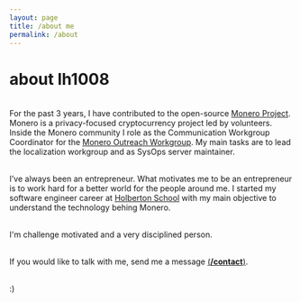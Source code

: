 ```yaml
---
layout: page
title: /about me
permalink: /about
---
```


# about lh1008

<br>For the past 3 years, I have contributed to the open-source <a href="https://web.getmonero.org/" target="_blank">Monero Project</a>. Monero is a privacy-focused cryptocurrency project led by volunteers. Inside the Monero community I role as the Communication Workgroup Coordinator for the <a href="https://www.monerooutreach.org/" target="_blank">Monero Outreach Workgroup</a>. My main tasks are to lead the localization workgroup and as SysOps server maintainer.

<br>I’ve always been an entrepreneur. What motivates me to be an entrepreneur is to work hard for a better world for the people around me. I started my software engineer career at <a href="https://www.holbertonschool.com/" target="_blank">Holberton School</a> with my main objective to understand the technology behing Monero.

<br>I'm challenge motivated and a very disciplined person.

<br>If you would like to talk with me, send me a message <a href="/contact">(<b>/contact</b>)</a>.

<br>:)